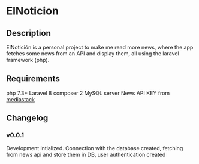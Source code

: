 # ElNoticion

## Description

ElNotición is a personal project to make me read more news, where the app fetches some news from an API and display them, all using the laravel framework (php).


## Requirements

php 7.3+
Laravel 8
composer 2
MySQL server
News API KEY from [mediastack](https://mediastack.com/)

## Changelog

### v0.0.1

Development intialized. Connection with the database created, fetching from news api and store them in DB, user authentication created